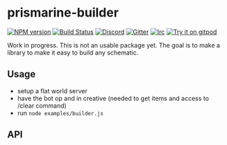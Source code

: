 # prismarine-builder
[![NPM version](https://img.shields.io/npm/v/prismarine-builder.svg)](http://npmjs.com/package/prismarine-builder)
[![Build Status](https://github.com/PrismarineJS/prismarine-builder/workflows/CI/badge.svg)](https://github.com/PrismarineJS/prismarine-builder/actions?query=workflow%3A%22CI%22)
[![Discord](https://img.shields.io/badge/chat-on%20discord-brightgreen.svg)](https://discord.gg/GsEFRM8)
[![Gitter](https://img.shields.io/badge/chat-on%20gitter-brightgreen.svg)](https://gitter.im/PrismarineJS/general)
[![Irc](https://img.shields.io/badge/chat-on%20irc-brightgreen.svg)](https://irc.gitter.im/)
[![Try it on gitpod](https://img.shields.io/badge/try-on%20gitpod-brightgreen.svg)](https://gitpod.io/#https://github.com/PrismarineJS/prismarine-builder)

Work in progress. This is not an usable package yet. The goal is to make a library to make it easy to build any schematic.

## Usage


* setup a flat world server
* have the bot op and in creative (needed to get items and access to /clear command)
* run `node examples/builder.js`


## API
